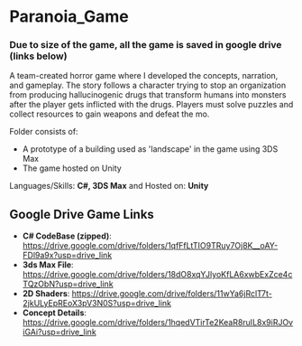 # Paranoia_Game

### Due to size of the game, all the game is saved in google drive (links below)

A team-created horror game where I developed the concepts, narration, and gameplay. The story follows a character trying to stop an organization from producing hallucinogenic drugs that transform humans into monsters after the player gets inflicted with the drugs. Players must solve puzzles and collect resources to gain weapons and defeat the mo. 

Folder consists of:
- A prototype of a building used as 'landscape' in the game using 3DS Max
- The game hosted on Unity 

Languages/Skills: __C#, 3DS Max__ and Hosted on: __Unity__

## Google Drive Game Links
* __C# CodeBase (zipped)__: https://drive.google.com/drive/folders/1qfFfLtTIO9TRuy7Oj8K__oAY-FDl9a9x?usp=drive_link
* __3ds Max File__: https://drive.google.com/drive/folders/18dO8xqYJlyoKfLA6xwbExZce4cTQzObN?usp=drive_link
* __2D Shaders__: https://drive.google.com/drive/folders/11wYa6jRclT7t-2jkULyEpREoX3pV3N0S?usp=drive_link
* __Concept Details__: https://drive.google.com/drive/folders/1hqedVTirTe2KeaR8ruIL8x9iRJOviGAi?usp=drive_link
